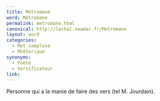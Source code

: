 ```yaml
---
title: Métromane
word: Métromane
permalink: metromane.html
canonical: http://lachal.neamar.fr/Metromane
layout: word
categories:
  - Mot complexe
  - Rhétorique
synonyms:
  - Poète
  - Versificateur
link: 
---
```


Personne qui a la manie de faire des vers (tel M. Jourdain).

